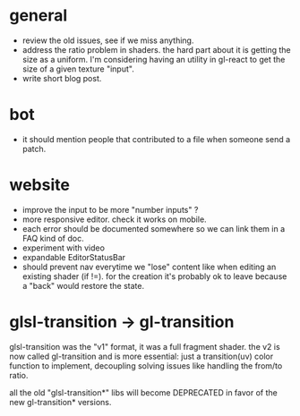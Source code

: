 # general

- review the old issues, see if we miss anything.
- address the ratio problem in shaders. the hard part about it is getting the size as a uniform. I'm considering having an utility in gl-react to get the size of a given texture "input".
- write short blog post.

# bot

- it should mention people that contributed to a file when someone send a patch.

# website

- improve the input to be more "number inputs" ?
- more responsive editor. check it works on mobile.
- each error should be documented somewhere so we can link them in a FAQ kind of doc.
- experiment with video
- expandable EditorStatusBar
- should prevent nav everytime we "lose" content like when editing an existing shader (if !=). for the creation it's probably ok to leave because a "back" would restore the state.

# glsl-transition -> gl-transition

glsl-transition was the "v1" format, it was a full fragment shader. the v2 is now called gl-transition and is more essential: just a transition(uv) color function to implement, decoupling solving issues like handling the from/to ratio.

all the old "glsl-transition*" libs will become DEPRECATED in favor of the new gl-transition* versions.
